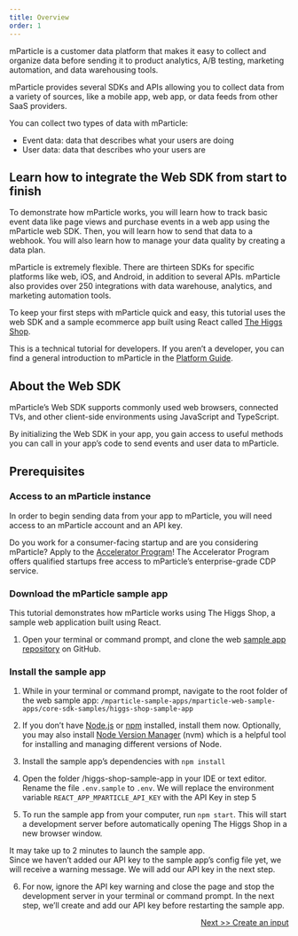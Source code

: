 ```yaml
---
title: Overview
order: 1
---
```


mParticle is a customer data platform that makes it easy to collect and organize data before sending it to product analytics, A/B testing, marketing automation, and data warehousing tools.

mParticle provides several SDKs and APIs allowing you to collect data from a variety of sources, like a mobile app, web app, or data feeds from other SaaS providers.

You can collect two types of data with mParticle:

* Event data: data that describes what your users are doing
* User data: data that describes who your users are

## Learn how to integrate the Web SDK from start to finish

To demonstrate how mParticle works, you will learn how to track basic event data like page views and purchase events in a web app using the mParticle web SDK. Then, you will learn how to send that data to a webhook. You will also learn how to manage your data quality by creating a data plan. 

mParticle is extremely flexible. There are thirteen SDKs for specific platforms like web, iOS, and Android, in addition to several APIs. mParticle also provides over 250 integrations with data warehouse, analytics, and marketing automation tools.

To keep your first steps with mParticle quick and easy, this tutorial uses the web SDK and a sample ecommerce app built using React called [The Higgs Shop](https://github.com/mParticle/mparticle-web-sample-apps/tree/main/core-sdk-samples/higgs-shop-sample-app).

<aside>
    This is a technical tutorial for developers. If you aren’t a developer, you can find a general introduction to mParticle in the <a href='https://docs.mparticle.com/guides/platform-guide/introduction/'>Platform Guide</a>.
</aside>

## About the Web SDK

mParticle’s Web SDK supports commonly used web browsers, connected TVs, and other client-side environments using JavaScript and TypeScript.

By initializing the Web SDK in your app, you gain access to useful methods you can call in your app’s code to send events and user data to mParticle.

## Prerequisites

### Access to an mParticle instance

In order to begin sending data from your app to mParticle, you will need access to an mParticle account and an API key.

<aside>
    Do you work for a consumer-facing startup and are you considering mParticle? Apply to the <a href="http://mparticle.com/lpg/accelerator">Accelerator Program</a>! The Accelerator Program offers qualified startups free access to mParticle’s enterprise-grade CDP service.
</aside>

### Download the mParticle sample app

This tutorial demonstrates how mParticle works using The Higgs Shop, a sample web application built using React. 

1. Open your terminal or command prompt, and clone the web [sample app repository](https://github.com/mParticle/mparticle-web-sample-apps) on GitHub.

### Install the sample app

1. While in your terminal or command prompt, navigate to the root folder of the web sample app: `/mparticle-sample-apps/mparticle-web-sample-apps/core-sdk-samples/higgs-shop-sample-app`

2. If you don’t have [Node.js](https://nodejs.org/en/) or [npm](https://docs.npmjs.com/downloading-and-installing-node-js-and-npm) installed, install them now. Optionally, you may also install [Node Version Manager](https://github.com/nvm-sh/nvm) (nvm) which is a helpful tool for installing and managing different versions of Node. 

3. Install the sample app’s dependencies with `npm install`

4. Open the folder /higgs-shop-sample-app in your IDE or text editor. Rename the file `.env.sample` to `.env`. We will replace the environment variable `REACT_APP_MPARTICLE_API_KEY` with the API Key in step 5

5. To run the sample app from your computer, run `npm start`. This will start a development server before automatically opening The Higgs Shop in a new browser window.

<aside>
    It may take up to 2 minutes to launch the sample app.
</aside>

<aside>
    Since we haven’t added our API key to the sample app’s config file yet, we will receive a warning message. We will add our API key in the next step.
</aside>

6. For now, ignore the API key warning and close the page and stop the development server in your terminal or command prompt. In the next step, we’ll create and add our API key before restarting the sample app.

<a href="/developers/quickstart/web/create-input/" style="position:relative; float:right">Next >> Create an input</a>